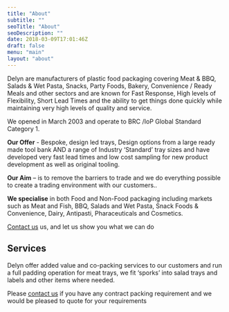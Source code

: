 ```yaml
---
title: "About"
subtitle: ""
seoTitle: "About"
seoDescription: ""
date: 2018-03-09T17:01:46Z
draft: false
menu: "main"
layout: "about"
---
```

Delyn are manufacturers of plastic food packaging covering Meat & BBQ, Salads & Wet Pasta, Snacks, Party Foods, Bakery, Convenience / Ready Meals and other sectors and are known for Fast Response, High levels of Flexibility, Short Lead Times and the ability to get things done quickly while maintaining very high levels of quality and service.

We opened in March 2003 and operate to BRC /IoP Global Standard Category 1.

<split>

**Our Offer** - Bespoke, design led trays, Design options from a large ready made tool bank AND a range of Industry &#8216;Standard&#8217; tray sizes and have developed very fast lead times and low cost sampling for new product development as well as original tooling.

**Our Aim** &#8211; is to remove the barriers to trade and we do everything possible to create a trading environment with our customers..

**We specialise** in both Food and Non-Food packaging including markets such as Meat and Fish, BBQ, Salads and Wet Pasta, Snack Foods & Convenience, Dairy, Antipasti, Pharaceuticals and Cosmetics.

[Contact us](/contact/) us, and let us show you what we can do

<split>

## Services

Delyn offer added value and co-packing services to our customers and run a full padding operation for meat trays, we fit &#8216;sporks&#8217; into salad trays and labels and other items where needed.

Please [contact us](/contact) if you have any contract packing requirement and we would be pleased to quote for your requirements